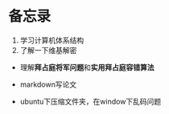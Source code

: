 # 备忘录

1. 学习计算机体系结构
2. 了解一下维基解密

- 理解**拜占庭将军问题**和**实用拜占庭容错算法**

- markdown写论文

- ubuntu下压缩文件夹，在window下乱码问题
